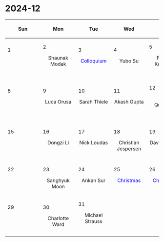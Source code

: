 # 2024-12

|<div style='max-width:100px;width:100px'><p>Sun</p></div>|<div style='max-width:100px;width:100px'><p>Mon</p></div>|<div style='max-width:100px;width:100px'><p>Tue</p></div>|<div style='max-width:100px;width:100px'><p>Wed</p></div>|<div style='max-width:100px;width:100px'><p>Thu</p></div>|<div style='max-width:100px;width:100px'><p>Fri</p></div>|<div style='max-width:100px;width:100px'><p>Sat</p></div>|
|:-:|:-:|:-:|:-:|:-:|:-:|:-:|
|<p align='left'>1</p><p><br/><br/></p>|<p align='left'>2</p><p>Shaunak Modak<br/><br/></p>|<p align='left'>3</p><p><span style='color:blue'>Colloquium</span><br/><br/></p>|<p align='left'>4</p><p>Yubo Su<br/><br/></p>|<p align='left'>5</p><p>Philipp Kempski<br/><br/></p>|<p align='left'>6</p><p>Yixian Chen<br/><br/></p>|<p align='left'>7</p><p><br/><br/></p>|
|<p align='left'>8</p><p><br/><br/></p>|<p align='left'>9</p><p>Luca Orusa<br/><br/></p>|<p align='left'>10</p><p>Sarah Thiele<br/><br/></p>|<p align='left'>11</p><p>Akash Gupta<br/><br/></p>|<p align='left'>12</p><p>Eliot Quataert<br/><br/></p>|<p align='left'>13</p><p>Yue Pan<br/><br/></p>|<p align='left'>14</p><p><br/><br/></p>|
|<p align='left'>15</p><p><br/><br/></p>|<p align='left'>16</p><p>Dongzi Li<br/><br/></p>|<p align='left'>17</p><p>Nick Loudas<br/><br/></p>|<p align='left'>18</p><p>Christian<br/> Jespersen</p>|<p align='left'>19</p><p>David Setton<br/><br/></p>|<p align='left'>20</p><p>Minghao Guo<br/><br/></p>|<p align='left'>21</p><p><br/><br/></p>|
|<p align='left'>22</p><p><br/><br/></p>|<p align='left'>23</p><p>Sanghyuk<br/> Moon</p>|<p align='left'>24</p><p>Ankan Sur<br/><br/></p>|<p align='left'>25</p><p><span style='color:blue'>Christmas</span><br/><br/></p>|<p align='left'>26</p><p><span style='color:blue'>Christmas</span><br/><br/></p>|<p align='left'>27</p><p><span style='color:blue'>Christmas</span><br/><br/></p>|<p align='left'>28</p><p><br/><br/></p>|
|<p align='left'>29</p><p><br/><br/></p>|<p align='left'>30</p><p>Charlotte<br/> Ward</p>|<p align='left'>31</p><p>Michael Strauss<br/><br/></p>|<p><br/><br/></p> |<p><br/><br/></p> |<p><br/><br/></p> |<p><br/><br/></p> |
